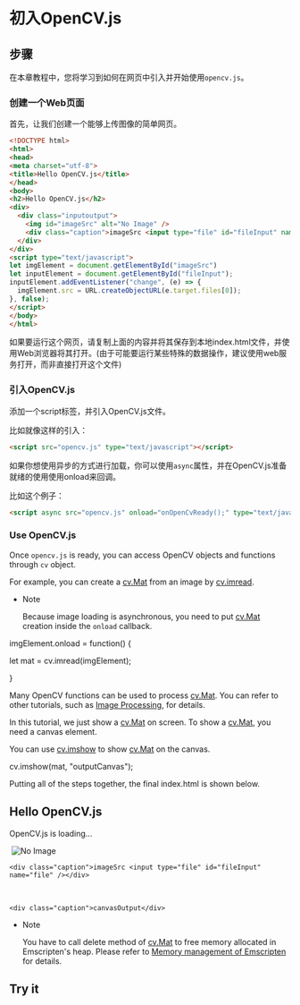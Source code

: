 # 初入OpenCV.js

## 步骤 

在本章教程中，您将学习到如何在网页中引入并开始使用`opencv.js`。

### 创建一个Web页面

首先，让我们创建一个能够上传图像的简单网页。

```html
<!DOCTYPE html>
<html>
<head>
<meta charset="utf-8">
<title>Hello OpenCV.js</title>
</head>
<body>
<h2>Hello OpenCV.js</h2>
<div>
  <div class="inputoutput">
    <img id="imageSrc" alt="No Image" />
    <div class="caption">imageSrc <input type="file" id="fileInput" name="file" /></div>
  </div>
</div>
<script type="text/javascript">
let imgElement = document.getElementById("imageSrc")
let inputElement = document.getElementById("fileInput");
inputElement.addEventListener("change", (e) => {
  imgElement.src = URL.createObjectURL(e.target.files[0]);
}, false);
</script>
</body>
</html>
```

如果要运行这个网页，请复制上面的内容并将其保存到本地index.html文件，并使用Web浏览器将其打开。(由于可能要运行某些特殊的数据操作，建议使用web服务打开，而非直接打开这个文件)

### 引入OpenCV.js

添加一个script标签，并引入OpenCV.js文件。

比如就像这样的引入：

```html
<script src="opencv.js" type="text/javascript"></script>
```

如果你想使用异步的方式进行加载，你可以使用`async`属性，并在OpenCV.js准备就绪的使用使用onload来回调。

比如这个例子：

```html
<script async src="opencv.js" onload="onOpenCvReady();" type="text/javascript"></script>
```



### Use OpenCV.js

Once `opencv.js` is ready, you can access OpenCV objects and functions through `cv` object.

For example, you can create a [cv.Mat](https://docs.opencv.org/4.0.1/d3/d63/classcv_1_1Mat.html) from an image by [cv.imread](https://docs.opencv.org/4.0.1/d4/da8/group__imgcodecs.html#ga288b8b3da0892bd651fce07b3bbd3a56).

- Note

  Because image loading is asynchronous, you need to put [cv.Mat](https://docs.opencv.org/4.0.1/d3/d63/classcv_1_1Mat.html) creation inside the `onload` callback.

imgElement.onload = function() {

  let mat = cv.imread(imgElement);

}

Many OpenCV functions can be used to process [cv.Mat](https://docs.opencv.org/4.0.1/d3/d63/classcv_1_1Mat.html). You can refer to other tutorials, such as [Image Processing](https://docs.opencv.org/4.0.1/d2/df0/tutorial_js_table_of_contents_imgproc.html), for details.

In this tutorial, we just show a [cv.Mat](https://docs.opencv.org/4.0.1/d3/d63/classcv_1_1Mat.html) on screen. To show a [cv.Mat](https://docs.opencv.org/4.0.1/d3/d63/classcv_1_1Mat.html), you need a canvas element.

<canvas id="outputCanvas"></canvas>

You can use [cv.imshow](https://docs.opencv.org/4.0.1/d7/dfc/group__highgui.html#ga453d42fe4cb60e5723281a89973ee563) to show [cv.Mat](https://docs.opencv.org/4.0.1/d3/d63/classcv_1_1Mat.html) on the canvas. 

cv.imshow(mat, "outputCanvas");

Putting all of the steps together, the final index.html is shown below.

<!DOCTYPE html>

<html>

<head>

<meta charset="utf-8">

<title>Hello OpenCV.js</title>

</head>

<body>

<h2>Hello OpenCV.js</h2>

<p id="status">OpenCV.js is loading...</p>

<div>

  <div class="inputoutput">

​    <img id="imageSrc" alt="No Image" />

    <div class="caption">imageSrc <input type="file" id="fileInput" name="file" /></div>

  </div>

  <div class="inputoutput">

​    <canvas id="canvasOutput" ></canvas>

    <div class="caption">canvasOutput</div>

  </div>

</div>

<script type="text/javascript">

let imgElement = document.getElementById('imageSrc');

let inputElement = document.getElementById('fileInput');

inputElement.addEventListener('change', (e) => {

  imgElement.src = URL.createObjectURL(e.target.files[0]);

}, false);



imgElement.onload = function() {

  let mat = cv.imread(imgElement);

  cv.imshow('canvasOutput', mat);

  mat.delete();

};



function onOpenCvReady() {

  document.getElementById('status').innerHTML = 'OpenCV.js is ready.';

}

</script>

<script async src="opencv.js" onload="onOpenCvReady();" type="text/javascript"></script>

</body>

</html>

- Note

  You have to call delete method of [cv.Mat](https://docs.opencv.org/4.0.1/d3/d63/classcv_1_1Mat.html) to free memory allocated in Emscripten's heap. Please refer to [Memory management of Emscripten](https://kripken.github.io/emscripten-site/docs/porting/connecting_cpp_and_javascript/embind.html#memory-management) for details.

## Try it